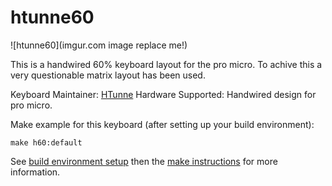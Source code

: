 # htunne60

![htunne60](imgur.com image replace me!)

This is a handwired 60% keyboard layout for the pro micro.
To achive this a very questionable matrix layout has been used.

Keyboard Maintainer: [HTunne](https://github.com/HTunne)
Hardware Supported: Handwired design for pro micro.

Make example for this keyboard (after setting up your build environment):

    make h60:default

See [build environment setup](https://docs.qmk.fm/build_environment_setup.html) then the [make instructions](https://docs.qmk.fm/make_instructions.html) for more information.
